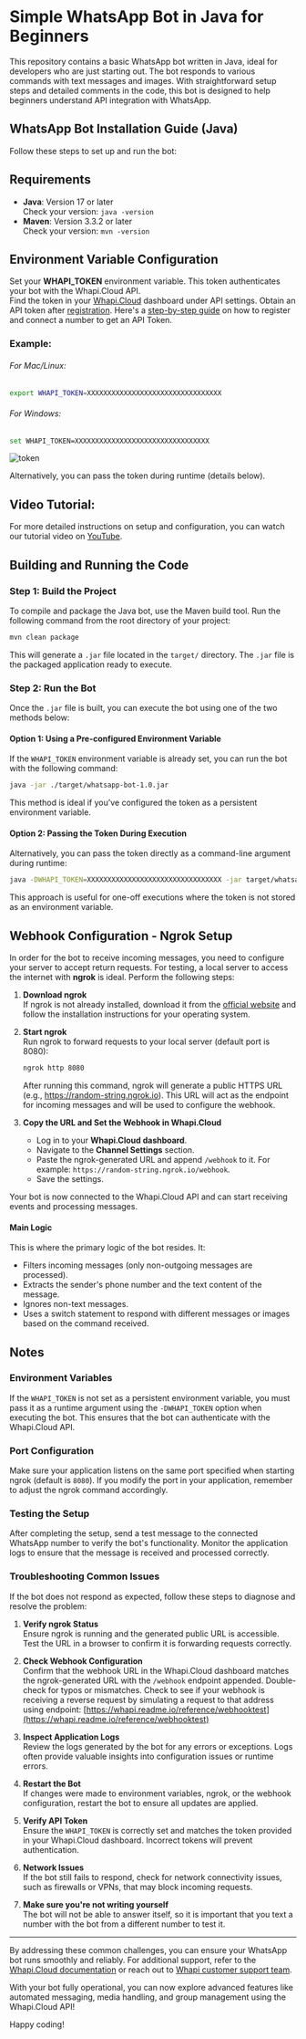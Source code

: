 # Simple WhatsApp Bot in Java for Beginners

This repository contains a basic WhatsApp bot written in Java, ideal for developers who are just starting out. The bot responds to various commands with text messages and images. With straightforward setup steps and detailed comments in the code, this bot is designed to help beginners understand API integration with WhatsApp.

## WhatsApp Bot Installation Guide (Java)

Follow these steps to set up and run the bot:

## Requirements
- **Java**: Version 17 or later  
  Check your version: `java -version`  
- **Maven**: Version 3.3.2 or later  
  Check your version: `mvn -version`

## Environment Variable Configuration
Set your **WHAPI_TOKEN** environment variable. This token authenticates your bot with the Whapi.Cloud API.  
Find the token in your [Whapi.Cloud](https://whapi.cloud) dashboard under API settings. Obtain an API token after [registration](https://panel.whapi.cloud/register). Here's a [step-by-step guide](https://support.whapi.cloud/help-desk/getting-started/getting-started#registration) on how to register and connect a number to get an API Token.

### Example:
###### For Mac/Linux:
```bash
export WHAPI_TOKEN=XXXXXXXXXXXXXXXXXXXXXXXXXXXXXXXXX
```
###### For Windows:
```bash
set WHAPI_TOKEN=XXXXXXXXXXXXXXXXXXXXXXXXXXXXXXXXX
```
![token](https://github.com/user-attachments/assets/98b624da-bf0e-474a-bce1-81384e103faa)

Alternatively, you can pass the token during runtime (details below).

## Video Tutorial:
For more detailed instructions on setup and configuration, you can watch our tutorial video on [YouTube](https://youtu.be/UnnQ2h0B4qg).

## Building and Running the Code

### Step 1: Build the Project

To compile and package the Java bot, use the Maven build tool. Run the following command from the root directory of your project:

```bash
mvn clean package
```
This will generate a `.jar` file located in the `target/` directory. The `.jar` file is the packaged application ready to execute.

### Step 2: Run the Bot

Once the `.jar` file is built, you can execute the bot using one of the two methods below:

#### Option 1: Using a Pre-configured Environment Variable

If the `WHAPI_TOKEN` environment variable is already set, you can run the bot with the following command:

```bash
java -jar ./target/whatsapp-bot-1.0.jar
```

This method is ideal if you’ve configured the token as a persistent environment variable.

#### Option 2: Passing the Token During Execution

Alternatively, you can pass the token directly as a command-line argument during runtime:

```bash
java -DWHAPI_TOKEN=XXXXXXXXXXXXXXXXXXXXXXXXXXXXXXXXX -jar target/whatsapp-bot-1.0.jar
```
This approach is useful for one-off executions where the token is not stored as an environment variable.


## Webhook Configuration - Ngrok Setup

In order for the bot to receive incoming messages, you need to configure your server to accept return requests. For testing, a local server to access the internet with **ngrok** is ideal. Perform the following steps:

1. **Download ngrok**  
   If ngrok is not already installed, download it from the [official website](https://ngrok.com/download) and follow the installation instructions for your operating system.

2. **Start ngrok**  
   Run ngrok to forward requests to your local server (default port is 8080):
   ```bash
   ngrok http 8080
   ```
   After running this command, ngrok will generate a public HTTPS URL (e.g., https://random-string.ngrok.io). This URL will act as the endpoint for incoming messages and will be used to configure the webhook.
   
3. **Copy the URL and Set the Webhook in Whapi.Cloud**
   - Log in to your **Whapi.Cloud dashboard**.
   - Navigate to the **Channel Settings** section.
   - Paste the ngrok-generated URL and append `/webhook` to it. For example: `https://random-string.ngrok.io/webhook`.
   - Save the settings.

Your bot is now connected to the Whapi.Cloud API and can start receiving events and processing messages.

#### Main Logic

This is where the primary logic of the bot resides. It:
- Filters incoming messages (only non-outgoing messages are processed).
- Extracts the sender's phone number and the text content of the message.
- Ignores non-text messages.
- Uses a switch statement to respond with different messages or images based on the command received.

## Notes

### Environment Variables
If the `WHAPI_TOKEN` is not set as a persistent environment variable, you must pass it as a runtime argument using the `-DWHAPI_TOKEN` option when executing the bot. This ensures that the bot can authenticate with the Whapi.Cloud API.

### Port Configuration
Make sure your application listens on the same port specified when starting ngrok (default is `8080`). If you modify the port in your application, remember to adjust the ngrok command accordingly.

### Testing the Setup
After completing the setup, send a test message to the connected WhatsApp number to verify the bot's functionality. Monitor the application logs to ensure that the message is received and processed correctly.

### Troubleshooting Common Issues
If the bot does not respond as expected, follow these steps to diagnose and resolve the problem:

1. **Verify ngrok Status**  
   Ensure ngrok is running and the generated public URL is accessible. Test the URL in a browser to confirm it is forwarding requests correctly.

2. **Check Webhook Configuration**  
   Confirm that the webhook URL in the Whapi.Cloud dashboard matches the ngrok-generated URL with the `/webhook` endpoint appended. Double-check for typos or mismatches. Check to see if your webhook is receiving a reverse request by simulating a request to that address using endpoint: [https://whapi.readme.io/reference/webhooktest](https://whapi.readme.io/reference/webhooktest)

3. **Inspect Application Logs**  
   Review the logs generated by the bot for any errors or exceptions. Logs often provide valuable insights into configuration issues or runtime errors.

4. **Restart the Bot**  
   If changes were made to environment variables, ngrok, or the webhook configuration, restart the bot to ensure all updates are applied.

5. **Verify API Token**  
   Ensure the `WHAPI_TOKEN` is correctly set and matches the token provided in your Whapi.Cloud dashboard. Incorrect tokens will prevent authentication.

6. **Network Issues**  
   If the bot still fails to respond, check for network connectivity issues, such as firewalls or VPNs, that may block incoming requests.

7. **Make sure you're not writing yourself**  
   The bot will not be able to answer itself, so it is important that you text a number with the bot from a different number to test it.

---

By addressing these common challenges, you can ensure your WhatsApp bot runs smoothly and reliably. For additional support, refer to the [Whapi.Cloud documentation](https://whapi.cloud/docs) or reach out to [Whapi customer support team](https://whapi.cloud/support).

With your bot fully operational, you can now explore advanced features like automated messaging, media handling, and group management using the Whapi.Cloud API!

Happy coding!

